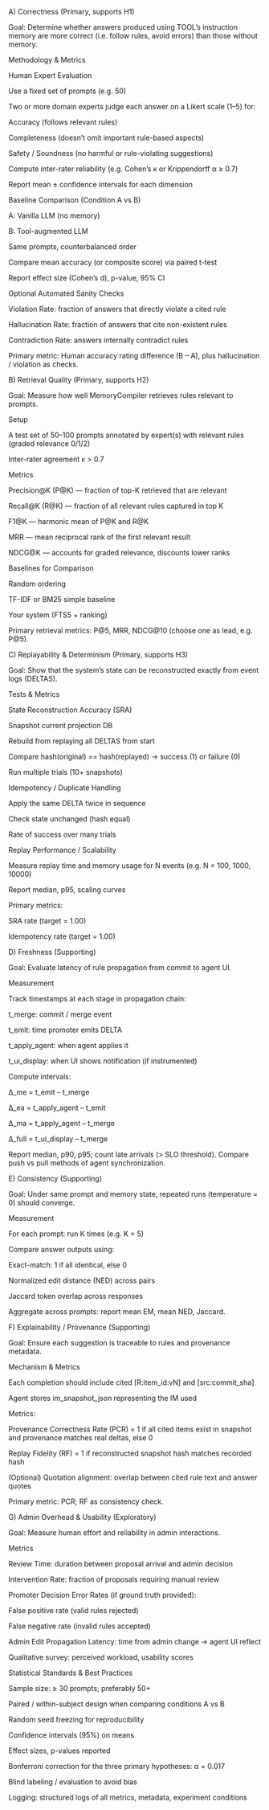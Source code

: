 A) Correctness (Primary, supports H1)

Goal: Determine whether answers produced using TOOL’s instruction memory are more correct (i.e. follow rules, avoid errors) than those without memory.

Methodology & Metrics

Human Expert Evaluation

Use a fixed set of prompts (e.g. 50)

Two or more domain experts judge each answer on a Likert scale (1–5) for:

Accuracy (follows relevant rules)

Completeness (doesn’t omit important rule-based aspects)

Safety / Soundness (no harmful or rule-violating suggestions)

Compute inter-rater reliability (e.g. Cohen’s κ or Krippendorff α ≥ 0.7)

Report mean ± confidence intervals for each dimension

Baseline Comparison (Condition A vs B)

A: Vanilla LLM (no memory)

B: Tool-augmented LLM

Same prompts, counterbalanced order

Compare mean accuracy (or composite score) via paired t-test

Report effect size (Cohen’s d), p-value, 95% CI

Optional Automated Sanity Checks

Violation Rate: fraction of answers that directly violate a cited rule

Hallucination Rate: fraction of answers that cite non-existent rules

Contradiction Rate: answers internally contradict rules

Primary metric: Human accuracy rating difference (B – A), plus hallucination / violation as checks.

B) Retrieval Quality (Primary, supports H2)

Goal: Measure how well MemoryCompiler retrieves rules relevant to prompts.

Setup

A test set of 50–100 prompts annotated by expert(s) with relevant rules (graded relevance 0/1/2)

Inter-rater agreement κ > 0.7

Metrics

Precision@K (P@K) — fraction of top-K retrieved that are relevant

Recall@K (R@K) — fraction of all relevant rules captured in top K

F1@K — harmonic mean of P@K and R@K

MRR — mean reciprocal rank of the first relevant result

NDCG@K — accounts for graded relevance, discounts lower ranks

Baselines for Comparison

Random ordering

TF-IDF or BM25 simple baseline

Your system (FTS5 + ranking)

Primary retrieval metrics: P@5, MRR, NDCG@10 (choose one as lead, e.g. P@5).

C) Replayability & Determinism (Primary, supports H3)

Goal: Show that the system’s state can be reconstructed exactly from event logs (DELTAS).

Tests & Metrics

State Reconstruction Accuracy (SRA)

Snapshot current projection DB

Rebuild from replaying all DELTAS from start

Compare hash(original) == hash(replayed) → success (1) or failure (0)

Run multiple trials (10+ snapshots)

Idempotency / Duplicate Handling

Apply the same DELTA twice in sequence

Check state unchanged (hash equal)

Rate of success over many trials

Replay Performance / Scalability

Measure replay time and memory usage for N events (e.g. N = 100, 1000, 10000)

Report median, p95, scaling curves

Primary metrics:

SRA rate (target = 1.00)

Idempotency rate (target = 1.00)

D) Freshness (Supporting)

Goal: Evaluate latency of rule propagation from commit to agent UI.

Measurement

Track timestamps at each stage in propagation chain:

t_merge: commit / merge event

t_emit: time promoter emits DELTA

t_apply_agent: when agent applies it

t_ui_display: when UI shows notification (if instrumented)

Compute intervals:

Δ_me = t_emit – t_merge

Δ_ea = t_apply_agent – t_emit

Δ_ma = t_apply_agent – t_merge

Δ_full = t_ui_display – t_merge

Report median, p90, p95; count late arrivals (> SLO threshold).
Compare push vs pull methods of agent synchronization.

E) Consistency (Supporting)

Goal: Under same prompt and memory state, repeated runs (temperature = 0) should converge.

Measurement

For each prompt: run K times (e.g. K = 5)

Compare answer outputs using:

Exact-match: 1 if all identical, else 0

Normalized edit distance (NED) across pairs

Jaccard token overlap across responses

Aggregate across prompts: report mean EM, mean NED, Jaccard.

F) Explainability / Provenance (Supporting)

Goal: Ensure each suggestion is traceable to rules and provenance metadata.

Mechanism & Metrics

Each completion should include cited [R:item_id:vN] and [src:commit_sha]

Agent stores im_snapshot_json representing the IM used

Metrics:

Provenance Correctness Rate (PCR) = 1 if all cited items exist in snapshot and provenance matches real deltas, else 0

Replay Fidelity (RF) = 1 if reconstructed snapshot hash matches recorded hash

(Optional) Quotation alignment: overlap between cited rule text and answer quotes

Primary metric: PCR; RF as consistency check.

G) Admin Overhead & Usability (Exploratory)

Goal: Measure human effort and reliability in admin interactions.

Metrics

Review Time: duration between proposal arrival and admin decision

Intervention Rate: fraction of proposals requiring manual review

Promoter Decision Error Rates (if ground truth provided):

False positive rate (valid rules rejected)

False negative rate (invalid rules accepted)

Admin Edit Propagation Latency: time from admin change → agent UI reflect

Qualitative survey: perceived workload, usability scores

Statistical Standards & Best Practices

Sample size: ≥ 30 prompts; preferably 50+

Paired / within-subject design when comparing conditions A vs B

Random seed freezing for reproducibility

Confidence intervals (95%) on means

Effect sizes, p-values reported

Bonferroni correction for the three primary hypotheses: α = 0.017

Blind labeling / evaluation to avoid bias

Logging: structured logs of all metrics, metadata, experiment conditions
